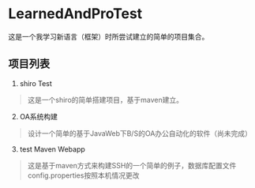 # LearnedAndProTest
这是一个我学习新语言（框架）时所尝试建立的简单的项目集合。

## 项目列表

1. shiro Test
> 这是一个shiro的简单搭建项目，基于maven建立。
2. OA系统构建
> 设计一个简单的基于JavaWeb下B/S的OA办公自动化的软件（尚未完成）
3. test Maven Webapp
> 这是基于maven方式来构建SSH的一个简单的例子，数据库配置文件config.properties按照本机情况更改

